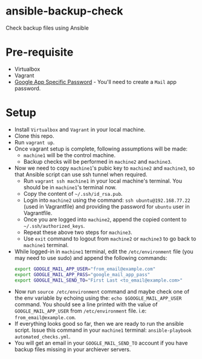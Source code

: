 # ansible-backup-check
Check backup files using Ansible

# Pre-requisite
  - Virtualbox
  - Vagrant
  - [Google App Specific Password](https://security.google.com/settings/security/apppasswords) - You'll need to create a `Mail` app password.
  
# Setup
  - Install `Virtualbox` and `Vagrant` in your local machine.
  - Clone this repo.
  - Run `vagrant up`.
  - Once vagrant setup is complete, following assumptions will be made:
    - `machine1` will be the control machine.
    - Backup checks will be performed in `machine2` and `machine3`.
  - Now we need to copy `machine1`'s pubic key to `machine2` and `machine3`, so that Ansible script can use ssh tunnel when required.
    - Run `vagrant ssh machine1` in your local machine's terminal. You should be in `machine1`'s terminal now.
    - Copy the content of `~/.ssh/id_rsa.pub`.
    - Login into `machine2` using the command: `ssh ubuntu@192.168.77.22` (used in Vagrantfile) and providing the password for `ubuntu` user in Vagrantfile.
    - Once you are logged into `machine2`, append the copied content to `~/.ssh/authorized_keys`.
    - Repeat these above two steps for `machine3`.
    - Use `exit` command to logout from `machine2` or `machine3` to go back to `machine1` terminal.
  - While logged-in in `machine1` terminal, edit the `/etc/environment` file (you may need to use sudo) and append the following commands:
    ```bash
    export GOOGLE_MAIL_APP_USER="from_email@example.com"
    export GOOGLE_MAIL_APP_PASS="google_mail_app_pass"
    export GOOGLE_MAIL_SEND_TO="First Last <to_email@example.com>"
    ```
  - Now run `source /etc/environment` command and maybe check one of the env variable by echoing using the: `echo $GOOGLE_MAIL_APP_USER` command. You should see a line printed with the value of `GOOGLE_MAIL_APP_USER` from `/etc/environment` file. i.e: `from_email@example.com`.
  - If everything looks good so far, then we are ready to run the ansible script. Issue this command in your `machine1` terminal: `ansible-playbook automated_checks.yml`.
  - You will get an email in your `GOOGLE_MAIL_SEND_TO` account if you have backup files missing in your archiever servers.
